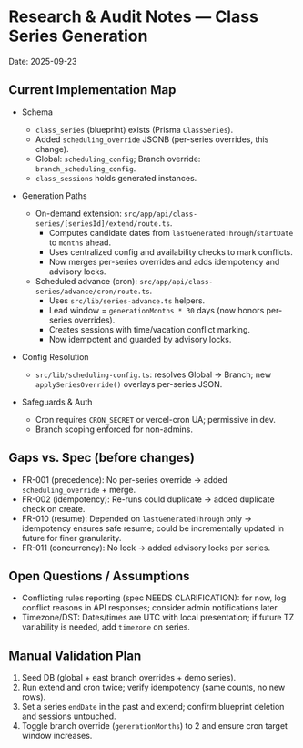 # Research & Audit Notes — Class Series Generation

Date: 2025-09-23

## Current Implementation Map

- Schema
  - `class_series` (blueprint) exists (Prisma `ClassSeries`).
  - Added `scheduling_override` JSONB (per-series overrides, this change).
  - Global: `scheduling_config`; Branch override: `branch_scheduling_config`.
  - `class_sessions` holds generated instances.

- Generation Paths
  - On-demand extension: `src/app/api/class-series/[seriesId]/extend/route.ts`.
    - Computes candidate dates from `lastGeneratedThrough`/`startDate` to `months` ahead.
    - Uses centralized config and availability checks to mark conflicts.
    - Now merges per-series overrides and adds idempotency and advisory locks.
  - Scheduled advance (cron): `src/app/api/class-series/advance/cron/route.ts`.
    - Uses `src/lib/series-advance.ts` helpers.
    - Lead window = `generationMonths * 30` days (now honors per-series overrides).
    - Creates sessions with time/vacation conflict marking.
    - Now idempotent and guarded by advisory locks.

- Config Resolution
  - `src/lib/scheduling-config.ts`: resolves Global → Branch; new `applySeriesOverride()` overlays per-series JSON.

- Safeguards & Auth
  - Cron requires `CRON_SECRET` or vercel-cron UA; permissive in dev.
  - Branch scoping enforced for non-admins.

## Gaps vs. Spec (before changes)

- FR-001 (precedence): No per-series override → added `scheduling_override` + merge.
- FR-002 (idempotency): Re-runs could duplicate → added duplicate check on create.
- FR-010 (resume): Depended on `lastGeneratedThrough` only → idempotency ensures safe resume; could be incrementally updated in future for finer granularity.
- FR-011 (concurrency): No lock → added advisory locks per series.

## Open Questions / Assumptions

- Conflicting rules reporting (spec NEEDS CLARIFICATION): for now, log conflict reasons in API responses; consider admin notifications later.
- Timezone/DST: Dates/times are UTC with local presentation; if future TZ variability is needed, add `timezone` on series.

## Manual Validation Plan

1) Seed DB (global + east branch overrides + demo series).  
2) Run extend and cron twice; verify idempotency (same counts, no new rows).  
3) Set a series `endDate` in the past and extend; confirm blueprint deletion and sessions untouched.  
4) Toggle branch override (`generationMonths`) to 2 and ensure cron target window increases.


